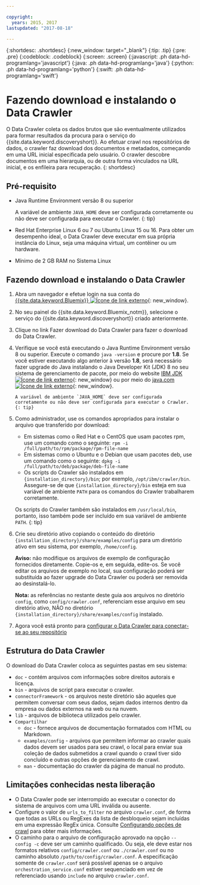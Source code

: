 ```yaml
---

copyright:
  years: 2015, 2017
lastupdated: "2017-08-18"

---
```


{:shortdesc: .shortdesc}
{:new_window: target="_blank"}
{:tip: .tip}
{:pre: .pre}
{:codeblock: .codeblock}
{:screen: .screen}
{:javascript: .ph data-hd-programlang='javascript'}
{:java: .ph data-hd-programlang='java'}
{:python: .ph data-hd-programlang='python'}
{:swift: .ph data-hd-programlang='swift'}

# Fazendo download e instalando o Data Crawler

O Data Crawler coleta os dados brutos que são eventualmente utilizados para formar resultados da procura
para o serviço do {{site.data.keyword.discoveryshort}}. Ao efetuar crawl nos repositórios de dados, o
crawler faz download dos documentos e metadados, começando em uma URL inicial especificada pelo usuário.
O crawler descobre documentos em uma hierarquia, ou de outra forma vinculados na URL inicial, e os
enfileira para recuperação.
{: shortdesc}

## Pré-requisito

-   Java Runtime Environment versão 8 ou superior

    A variável de ambiente `JAVA_HOME` deve ser configurada
corretamente ou não deve ser configurada para executar o Crawler.
    {: tip}
-   Red Hat Enterprise Linux 6 ou 7 ou Ubuntu Linux 15 ou 16. Para obter um desempenho ideal, o Data Crawler deve executar em sua própria instância do Linux, seja uma máquina virtual, um contêiner ou um hardware.

-   Mínimo de 2 GB RAM no Sistema Linux

## Fazendo download e instalando o Data Crawler

1.  Abra um navegador e efetue login na sua conta do [{{site.data.keyword.Bluemix}} ![Ícone de link externo](../../icons/launch-glyph.svg "Ícone de link externo")](https://console.ng.bluemix.net){: new_window}.

1.  No seu painel do {{site.data.keyword.Bluemix_notm}}, selecione o serviço do {{site.data.keyword.discoveryshort}} criado anteriormente.

1.  Clique no link Fazer download do Data Crawler para fazer o download do Data Crawler.

1.  Verifique se você está executando o Java Runtime Environment versão 8 ou superior. Execute o comando `java -version` e procure por **1.8**. Se você estiver executando algo anterior à versão **1.8**, será necessário fazer upgrade do Java instalando o Java Developer Kit (JDK) 8 no seu sistema de gerenciamento de pacote, por meio do website [IBM JDK ![Ícone de link externo](../../icons/launch-glyph.svg "Ícone de link externo")](https://www.ibm.com/developerworks/java/jdk/){: new_window} ou por meio do [java.com ![Ícone de link externo](../../icons/launch-glyph.svg "Ícone de link externo")](http://www.java.com){: new_window}.

        A variável de ambiente `JAVA_HOME` deve ser configurada corretamente ou não deve ser configurada para executar o Crawler. {: tip}

1.  Como administrador, use os comandos apropriados para instalar o arquivo que transferido por download:

    -   Em sistemas como o Red Hat e o CentOS que usam pacotes rpm, use um comando como o seguinte: `rpm -i /full/path/to/rpm/package/rpm-file-name`
    -   Em sistemas como o Ubuntu e o Debian que usam pacotes deb, use um comando como o seguinte: `dpkg -i /full/path/to/deb/package/deb-file-name`
    -   Os scripts do Crawler são instalados em `{installation_directory}/bin`; por exemplo, `/opt/ibm/crawler/bin`. Assegure-se de que `{installation_directory}/bin` esteja em sua variável de ambiente `PATH` para os comandos do Crawler trabalharem corretamente.

    Os scripts do Crawler também são instalados em `/usr/local/bin`, portanto, isso também pode ser incluído em sua variável de ambiente `PATH`. {: tip}
1.  Crie seu diretório ativo copiando o conteúdo do diretório `{installation_directory}/share/examples/config` para um diretório ativo em seu sistema, por exemplo, `/home/config`.

    **Aviso:** não modifique os arquivos de exemplo de configuração fornecidos diretamente. Copie-os e, em seguida, edite-os. Se você editar os arquivos de exemplo no local, sua configuração poderá ser substituída ao fazer upgrade do Data Crawler ou poderá ser removida ao desinstalá-lo.

    **Nota:** as referências no restante deste guia aos arquivos no diretório `config`, como `config/crawler.conf`, referenciam esse arquivo em seu diretório ativo, NÃO no diretório `{installation_directory}/share/examples/config` instalado.

1.  Agora você está pronto para [configurar o Data Crawler para conectar-se ao seu repositório](/docs/services/discovery/data-crawler-seeds.html)

## Estrutura do Data Crawler

O download do Data Crawler coloca as seguintes pastas em seu sistema:

-   `doc` - contém arquivos com informações sobre direitos autorais e licença.
-   `bin` - arquivos de script para executar o crawler.
-   `connectorFramework` - os arquivos neste diretório são aqueles que permitem conversar com seus dados, sejam dados internos dentro da empresa ou dados externos na web ou na nuvem.
-   `lib` - arquivos de biblioteca utilizados pelo crawler.
-   `Compartilhar`
    -   `doc` - fornece arquivos de documentação formatados com HTML ou Markdown.
    -   `examples/config` - arquivos que permitem informar ao crawler quais dados devem ser usados para seu crawl, o local para enviar sua coleção de dados submetidos a crawl quando o crawl tiver sido concluído e outras opções de gerenciamento de crawl.
    -   `man` - documentação do crawler da página de manual no produto.

## Limitações conhecidas nesta liberação

-   O Data Crawler pode ser interrompido ao executar o conector do sistema de arquivos com uma URL inválida ou ausente.
-   Configure o valor de `urls_to_filter` no arquivo `crawler.conf`, de forma que todas as URLs ou RegExes da lista de desbloqueio sejam incluídas em uma expressão RegEx única. Consulte [Configurando
opções de crawl](/docs/services/discovery/data-crawler-discovery.html#configuring-crawl-options) para obter mais informações.
-   O caminho para o arquivo de configuração aprovado na opção `-- config -c` deve ser um caminho qualificado. Ou seja, ele deve estar nos formatos relativos `config/crawler.conf` ou `./crawler.conf` ou no caminho absoluto `/path/to/config/crawler.conf`. A especificação somente de `crawler.conf` será possível apenas se o arquivo `orchestration_service.conf` estiver sequenciado em vez de referenciado usando `include` no arquivo `crawler.conf`.
